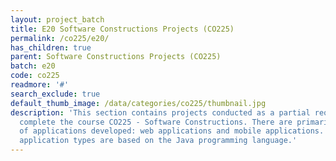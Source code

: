 ```yaml
---
layout: project_batch
title: E20 Software Constructions Projects (CO225)
permalink: /co225/e20/
has_children: true
parent: Software Constructions Projects (CO225)
batch: e20
code: co225
readmore: '#'
search_exclude: true
default_thumb_image: /data/categories/co225/thumbnail.jpg
description: 'This section contains projects conducted as a partial requirement to
  complete the course CO225 - Software Constructions. There are primarily two types
  of applications developed: web applications and mobile applications. Both of these
  application types are based on the Java programming language.'
---
```

